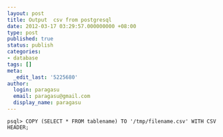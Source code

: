 ```yaml
---
layout: post
title: Output  csv from postgresql
date: 2012-03-17 03:29:57.000000000 +08:00
type: post
published: true
status: publish
categories:
- database
tags: []
meta:
  _edit_last: '5225680'
author:
  login: paragasu
  email: paragasu@gmail.com
  display_name: paragasu
---
```


    psql> COPY (SELECT * FROM tablename) TO '/tmp/filename.csv' WITH CSV HEADER;
